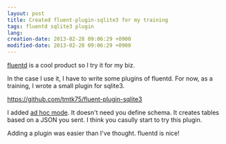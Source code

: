```yaml
---
layout: post
title: Created fluent-plugin-sqlite3 for my training
tags: fluentd sqlite3 plugin
lang: 
creation-date: 2013-02-28 09:06:29 +0900
modified-date: 2013-02-28 09:06:29 +0900
---
```

[fluentd][fd] is a cool product so I try it for my biz.

  [fd]: http://fluentd.org/

In the case I use it, I have to write some plugins of fluentd.
For now, as a training, I wrote a small plugin for sqlite3.

<https://github.com/tmtk75/fluent-plugin-sqlite3>

I added [ad hoc mode][adhoc].
It doesn't need you define schema.
It creates tables based on a JSON you sent.
I think you casully start to try this plugin.


Adding a plugin was easier than I've thought.
fluentd is nice!


  [adhoc]: https://github.com/tmtk75/fluent-plugin-sqlite3/blob/master/README.md#getting-started
